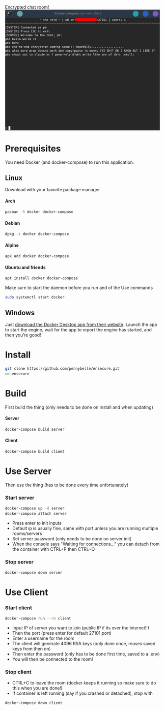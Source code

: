 Encrypted chat room!
![~ the void ~](/media/the_void.png?raw=true "ensecure client")

# Prerequisites
You need Docker (and docker-compose) to run this application.
## Linux
Download with your favorite package manager
#### Arch
```sh
pacman -S docker docker-compose
```
#### Debian
```sh
dpkg -i docker docker-compose
```
#### Alpine
```sh
apk add docker docker-compose
```
#### Ubuntu and friends
```sh
apt install docker docker-compose
```

Make sure to start the daemon before you run and of the Use commands
```sh
sudo systemctl start docker
```

## Windows
Just [download the Docker Desktop app from their website](https://desktop.docker.com/win/main/amd64/Docker%20Desktop%20Installer.exe?utm_source=docker&utm_medium=webreferral&utm_campaign=dd-smartbutton&utm_location=module).
Launch the app to start the engine, wait for the app to report the engine has started, and then you're good!


# Install
```sh
git clone https://github.com/pennybelle/ensecure.git
cd ensecure
```

# Build
First build the thing (only needs to be done on install and when updating)
#### Server
```sh
docker-compose build server
```
#### Client
```sh
docker-compose build client
```

# Use Server
Then use the thing (has to be done every time unfortunately)
### Start server
```sh
docker-compose up -d server
docker-compose attach server
```
- Press enter to init inputs
- Default ip is usually fine, same with port unless you are running multiple rooms/servers
- Set server password (only needs to be done on server init)
- When the console says "Waiting for connections..." you can detach from the container with CTRL+P then CTRL+Q
### Stop server
```sh
docker-compose down server
```
# Use Client
### Start client
```sh
docker-compose run --rm client
```
- Input IP of server you want to join (public IP if its over the internet!!)
- Then the port (press enter for default 27101 port)
- Enter a username for the room
- The client will generate 4096 RSA keys (only done once, reuses saved keys from then on)
- Then enter the password (only has to be done first time, saved to a .env)
- You will then be connected to the room!
### Stop client
- CTRL+C to leave the room (docker keeps it running so make sure to do this when you are done!)
- If container is left running (say if you crashed or detached), stop with
```sh
docker-compose down client
```
